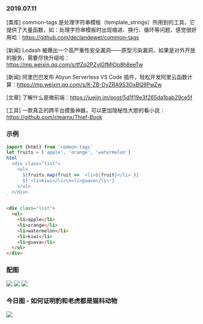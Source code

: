### 2019.07.11

[类库] common-tags 是处理字符串模板（template_strings）所用到的工具，它提供了大量函数，如：处理字符串模板时出现缩进、换行、循环等问题，感觉很好用哈：<https://github.com/declandewet/common-tags>

[新闻] Lodash 被爆出一个高严重性安全漏洞——原型污染漏洞，如果是对外开放的服务，需要尽快升级哈：<https://mp.weixin.qq.com/s/tfZq2PZylGfMjOp8h8eeTw>

[新闻] 阿里巴巴发布 Aliyun Serverless VS Code 插件，轻松开发阿里云函数计算：<https://mp.weixin.qq.com/s/K-ZB-DvZRA9S3OxBQ9PwZw>

[文章] 了解什么是微前端：<https://juejin.im/post/5d1f19e3f265da1bab29ce5f>

[工具] 一款真正的跨平台摸鱼神器，可以更加隐秘性大胆的看小说：<https://github.com/cteamx/Thief-Book>

### 示例
```js
import {html} from 'common-tags'
let fruits = ['apple', 'orange', 'watermelon']
html`
  <div class="list">
    <ul>
      ${fruits.map(fruit => `<li>${fruit}</li>`)}
      ${'<li>kiwi</li>\n<li>guava</li>'}
    </ul>
  </div>
`
```
```html
<div class="list">
  <ul>
    <li>apple</li>
    <li>orange</li>
    <li>watermelon</li>
    <li>kiwi</li>
    <li>guava</li>
  </ul>
</div>
```

### 配图
![](http://qn.40zhe.com/1.png)
![](http://qn.40zhe.com/2.png)
![](http://qn.40zhe.com/3.png)

### 今日图 - 如何证明豹和老虎都是猫科动物
![](http://qn.40zhe.com/16bb5bc8e450a571)
